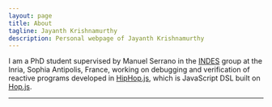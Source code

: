 ```yaml
---
layout: page
title: About
tagline: Jayanth Krishnamurthy 
description: Personal webpage of Jayanth Krishnamurthy
---
```

I am a  PhD student supervised by Manuel Serrano in the [INDES](https://team.inria.fr/indes/) group
at the Inria, Sophia Antipolis, France,
working on debugging and verification of reactive programs developed in 
[HipHop.js](http://hop-dev.inria.fr/home/hiphop/index.html), which is JavaScript DSL built on [Hop.js](http://hop.inria.fr/home/index.html). 


---
